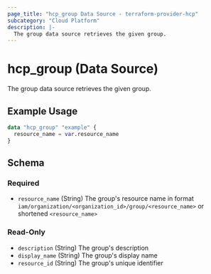 ```yaml
---
page_title: "hcp_group Data Source - terraform-provider-hcp"
subcategory: "Cloud Platform"
description: |-
  The group data source retrieves the given group.
---
```


# hcp_group (Data Source)

The group data source retrieves the given group.

## Example Usage

```terraform
data "hcp_group" "example" {
  resource_name = var.resource_name
}
```

<!-- schema generated by tfplugindocs -->
## Schema

### Required

- `resource_name` (String) The group's resource name in format `iam/organization/<organization_id>/group/<resource_name>` or shortened `<resource_name>`

### Read-Only

- `description` (String) The group's description
- `display_name` (String) The group's display name
- `resource_id` (String) The group's unique identifier
